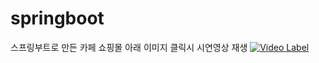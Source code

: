 # springboot
스프링부트로 만든 카페 쇼핑몰
아래 이미지 클릭시 시연영상 재생
[![Video Label](http://img.youtube.com/vi/T5u7gTr8MGk/0.jpg)](https://youtu.be/T5u7gTr8MGk)
